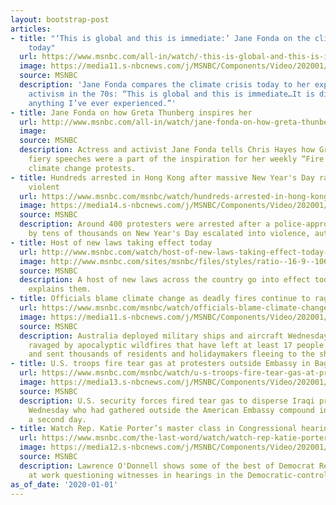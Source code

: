 ```yaml
---
layout: bootstrap-post
articles:
- title: "‘This is global and this is immediate:’ Jane Fonda on the climate crisis
    today"
  url: https://www.msnbc.com/all-in/watch/-this-is-global-and-this-is-immediate-jane-fonda-on-the-climate-crisis-today-75934277840
  image: https://media11.s-nbcnews.com/j/MSNBC/Components/Video/202001/n_hayes_fondaglobal_200101_1920x1080.nbcnews-fp-1200-630.jpg
  source: MSNBC
  description: 'Jane Fonda compares the climate crisis today to her experience with
    activism in the 70s: “This is global and this is immediate…It is different than
    anything I’ve ever experienced.”'
- title: Jane Fonda on how Greta Thunberg inspires her
  url: http://www.msnbc.com/all-in/watch/jane-fonda-on-how-greta-thunberg-inspires-her-75933253820
  image: 
  source: MSNBC
  description: Actress and activist Jane Fonda tells Chris Hayes how Greta Thunberg’s
    fiery speeches were a part of the inspiration for her weekly “Fire Drill Fridays”
    climate change protests.
- title: Hundreds arrested in Hong Kong after massive New Year's Day rally becomes
    violent
  url: https://www.msnbc.com/msnbc/watch/hundreds-arrested-in-hong-kong-after-massive-new-year-s-day-rally-becomes-violent-75931205760
  image: https://media14.s-nbcnews.com/j/MSNBC/Components/Video/202001/n_msnbc_hongkong_200101_1920x1080.nbcnews-fp-1200-630.jpg
  source: MSNBC
  description: Around 400 protesters were arrested after a police-approved march attended
    by tens of thousands on New Year's Day escalated into violence, authorities said.
- title: Host of new laws taking effect today
  url: http://www.msnbc.com/watch/host-of-new-laws-taking-effect-today-75931205651
  image: http://www.msnbc.com/sites/msnbc/files/styles/ratio--16-9--1067x600/public/videos/n_msnbc_newlaws_200101_1920x1080.jpg?itok=KNYXmnfS
  source: MSNBC
  description: A host of new laws across the country go into effect today. Pete Williams
    explains them.
- title: Officials blame climate change as deadly fires continue to rage through Australia
  url: https://www.msnbc.com/msnbc/watch/officials-blame-climate-change-as-deadly-fires-continue-to-rage-through-australia-75928645722
  image: https://media11.s-nbcnews.com/j/MSNBC/Components/Video/202001/n_msnbc_aussiefires_191231_1920x1080.nbcnews-fp-1200-630.jpg
  source: MSNBC
  description: Australia deployed military ships and aircraft Wednesday to help communities
    ravaged by apocalyptic wildfires that have left at least 17 people dead nationwide
    and sent thousands of residents and holidaymakers fleeing to the shoreline.
- title: U.S. troops fire tear gas at protesters outside Embassy in Baghdad
  url: https://www.msnbc.com/msnbc/watch/u-s-troops-fire-tear-gas-at-protesters-outside-embassy-in-baghdad-75928133599
  image: https://media13.s-nbcnews.com/j/MSNBC/Components/Video/202001/n_msnbc_teargas_191231_1920x1080.nbcnews-fp-1200-630.jpg
  source: MSNBC
  description: U.S. security forces fired tear gas to disperse Iraqi protesters on
    Wednesday who had gathered outside the American Embassy compound in Baghdad for
    a second day.
- title: Watch Rep. Katie Porter’s master class in Congressional hearings
  url: https://www.msnbc.com/the-last-word/watch/watch-rep-katie-porter-s-master-class-in-congressional-hearings-75920965612
  image: https://media12.s-nbcnews.com/j/MSNBC/Components/Video/202001/n_lw_bporter_191231_1920x1080.nbcnews-fp-1200-630.jpg
  source: MSNBC
  description: Lawrence O'Donnell shows some of the best of Democrat Rep. Katie Porter
    at work questioning witnesses in hearings in the Democratic-controlled House.
as_of_date: '2020-01-01'
---
```


